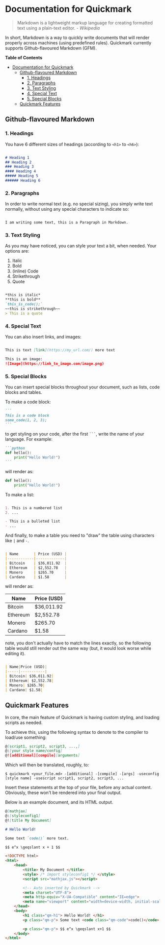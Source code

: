 # Documentation for Quickmark

> Markdown is a lightweight markup language for creating formatted text using a plain-text editor.
> *- Wikipedia*

In short, Markdown is a way to quickly write documents that will render properly across machines (using predefined rules). Quickmark currently supports Github-flavoured Markdown (GFM).

**Table of Contents**

- [Documentation for Quickmark](#documentation-for-quickmark)
  - [Github-flavoured Markdown](#github-flavoured-markdown)
    - [1. Headings](#1-headings)
    - [2. Paragraphs](#2-paragraphs)
    - [3. Text Styling](#3-text-styling)
    - [4. Special Text](#4-special-text)
    - [5. Special Blocks](#5-special-blocks)
  - [Quickmark Features](#quickmark-features)

## Github-flavoured Markdown

### 1. Headings

You have 6 different sizes of headings (according to `<h1>` to `<h6>`):

```markdown

# Heading 1
## Heading 2
### Heading 3
#### Heading 4
##### Heading 5
###### Heading 6

```

### 2. Paragraphs

In order to write normal text (e.g. no special sizing), you simply write text normally, without using any special characters to indicate so:

```markdown

I am writing some text, this is a Paragraph in Markdown.

```

### 3. Text Styling

As you may have noticed, you can style your text a bit, when needed. Your options are:

1. Italic
2. Bold
3. (inline) Code
4. Strikethrough
5. Quote

```markdown

*this is italic*
**this is bold**
`this_is_code();`
~~this is strikethrough~~
> This is a quote

```

### 4. Special Text

You can also insert links, and images:

```markdown

This is text [link](https://my_url.com/) more text

This is an image:
![Image](https://link_to_image.com/image.png)
```

### 5. Special Blocks

You can insert special blocks throughout your document, such as lists, code blocks and tables.

To make a code block:

`````markdown
``` 
This is a code block 
some_code(1, 2, 3); 
```
`````

to get styling on your code, after the first <code>```</code>, write the name of your language. For example:

`````markdown
```python 
def hello():
    print("Hello World!") 
```
`````

will render as:

```python
def hello(): 
    print("Hello World!") 
```

To make a list:

```markdown

1. This is a numbered list
2. ...

- This is a bulleted list
- ...
```

And finally, to make a table you need to "draw" the table using characters like `|` and `-`.

```markdown

| Name       | Price (USD) |
|------------|-------------|
| Bitcoin    | $36,011.92  |
| Ethereum   | $2,552.78   |
| Monero     | $265.70     |
| Cardano    | $1.58       |

```

will render as:

| Name       | Price (USD) |
|------------|-------------|
| Bitcoin    | $36,011.92  |
| Ethereum   | $2,552.78   |
| Monero     | $265.70     |
| Cardano    | $1.58       |

note, you don't actually have to match the lines exactly, so the following table would still render out the same way (but, it would look worse while editing it).

```markdown

| Name|Price (USD)|
|-----|-----------|
| Bitcoin| $36,011.92|
| Ethereum| $2,552.78|
| Monero| $265.70|
| Cardano| $1.58|

```

## Quickmark Features

In core, the main feature of Quickmark is having custom styling, and loading scripts as needed.

To achieve this, using the following syntax to denote to the compiler to load/use something:

```markdown
@[script1, script2, script3, ...,]
@:[your style name/config]
@![additional][compile][arguments]
```

Which will then be translated, roughly, to:

```shell
$ quickmark <your_file.md> -[additional] -[compile] -[args] -useconfig [style name] -usescript script1, script2, script3, ...
```

Insert these statements at the top of your file, before any actual content. Obviously, these won't be rendered into your final output.

Below is an example document, and its HTML output.

```markdown
@[mathjax]
@:[styleconfig1]
@![title My Document]

# Hello World!

Some text `code()` more text.

$$ e^x \geqslant x + 1 $$

```

```html
<!DOCTYPE html>
<html>
    <head>
        <title> My Document </title>
        <style> /* import styleconfig1 */ </style>
        <script src="mathjax.js"></script>

        <!-- Auto inserted by Quickmark -->
        <meta charset="UTF-8">
        <meta http-equiv="X-UA-Compatible" content="IE=edge">
        <meta name="viewport" content="width=device-width, initial-scale=1.0">
    </head>
    <body>
        <h1 class="qm-h1"> Hello World! </h1>
        <p class="qm-p"> Some text <code class="qm-code">code()</code> more text. </p>

        <p class="qm-p"> $$ e^x \geqslant x+1 $$
    </body>
</html>
```
